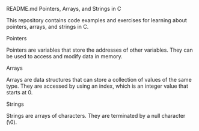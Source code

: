 
README.md
Pointers, Arrays, and Strings in C

This repository contains code examples and exercises for learning about pointers, arrays, and strings in C.

Pointers

Pointers are variables that store the addresses of other variables. They can be used to access and modify data in memory.

Arrays

Arrays are data structures that can store a collection of values of the same type. They are accessed by using an index, which is an integer value that starts at 0.

Strings

Strings are arrays of characters. They are terminated by a null character (\0).
